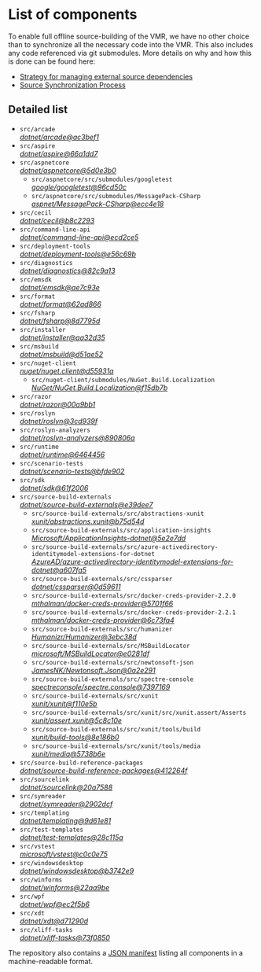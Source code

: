 ﻿# List of components

To enable full offline source-building of the VMR, we have no other choice than to synchronize all the necessary code into the VMR. This also includes any code referenced via git submodules. More details on why and how this is done can be found here:
- [Strategy for managing external source dependencies](src/arcade/Documentation/UnifiedBuild/VMR-Strategy-For-External-Source.md)
- [Source Synchronization Process](src/arcade/Documentation/UnifiedBuild/VMR-Design-And-Operation.md#source-synchronization-process)

## Detailed list

<!-- component list beginning -->
- `src/arcade`  
*[dotnet/arcade@ac3bef1](https://github.com/dotnet/arcade/tree/ac3bef13c5ab17858f69c12d015057a992f8da8a)*
- `src/aspire`  
*[dotnet/aspire@66a1dd7](https://github.com/dotnet/aspire/tree/66a1dd77e4077592a587c1429c8814d1057dc474)*
- `src/aspnetcore`  
*[dotnet/aspnetcore@5d0e3b0](https://github.com/dotnet/aspnetcore/tree/5d0e3b0513a1fd71aa4a63029b91d57504b59345)*
    - `src/aspnetcore/src/submodules/googletest`  
    *[google/googletest@96cd50c](https://github.com/google/googletest/tree/96cd50c082d880a9aab6455dcc5817cfbf0ea45f)*
    - `src/aspnetcore/src/submodules/MessagePack-CSharp`  
    *[aspnet/MessagePack-CSharp@ecc4e18](https://github.com/aspnet/MessagePack-CSharp/tree/ecc4e18ad7a0c7db51cd7e3d2997a291ed01444d)*
- `src/cecil`  
*[dotnet/cecil@b8c2293](https://github.com/dotnet/cecil/tree/b8c2293cd1cbd9d0fe6f32d7b5befbd526b5a175)*
- `src/command-line-api`  
*[dotnet/command-line-api@ecd2ce5](https://github.com/dotnet/command-line-api/tree/ecd2ce5eafbba3008a7d4f5d04b025d30928c812)*
- `src/deployment-tools`  
*[dotnet/deployment-tools@e56c69b](https://github.com/dotnet/deployment-tools/tree/e56c69b0610b50407d29fdc2dda2574712a7b94d)*
- `src/diagnostics`  
*[dotnet/diagnostics@82c9a13](https://github.com/dotnet/diagnostics/tree/82c9a134f8c13dcfe8a9c243a19ee1861bbcb8ea)*
- `src/emsdk`  
*[dotnet/emsdk@ae7c93e](https://github.com/dotnet/emsdk/tree/ae7c93e25ae596594b3b22d64115f374a3595912)*
- `src/format`  
*[dotnet/format@62ad866](https://github.com/dotnet/format/tree/62ad86675213e2541e1ff256867e6f1258485202)*
- `src/fsharp`  
*[dotnet/fsharp@8d7795d](https://github.com/dotnet/fsharp/tree/8d7795d4a68a21010577f11084ba937e51daf9a3)*
- `src/installer`  
*[dotnet/installer@aa32d35](https://github.com/dotnet/installer/tree/aa32d35863b8f84f6315e3c467f1a3e62ebdd69d)*
- `src/msbuild`  
*[dotnet/msbuild@d51ae52](https://github.com/dotnet/msbuild/tree/d51ae5297cd0a24caa8cfe356442cc8634c3f087)*
- `src/nuget-client`  
*[nuget/nuget.client@d55931a](https://github.com/nuget/nuget.client/tree/d55931a69dcda3dcb87ba46a09fe268e0febc223)*
    - `src/nuget-client/submodules/NuGet.Build.Localization`  
    *[NuGet/NuGet.Build.Localization@f15db7b](https://github.com/NuGet/NuGet.Build.Localization/tree/f15db7b7c6f5affbea268632ef8333d2687c8031)*
- `src/razor`  
*[dotnet/razor@00a9bb1](https://github.com/dotnet/razor/tree/00a9bb181a4028e7fff09d989c5540cff677e411)*
- `src/roslyn`  
*[dotnet/roslyn@3cd939f](https://github.com/dotnet/roslyn/tree/3cd939f76803da435c20b082a5cfcc844386fcfb)*
- `src/roslyn-analyzers`  
*[dotnet/roslyn-analyzers@890806a](https://github.com/dotnet/roslyn-analyzers/tree/890806a346d4feba05b88f6ca3da201dec75e4d3)*
- `src/runtime`  
*[dotnet/runtime@6464456](https://github.com/dotnet/runtime/tree/646445614c8788aa7a706bbe2dd2505adf7566a8)*
- `src/scenario-tests`  
*[dotnet/scenario-tests@bfde902](https://github.com/dotnet/scenario-tests/tree/bfde902a10d7b672f4fc7e844198ede405dbb9c6)*
- `src/sdk`  
*[dotnet/sdk@61f2006](https://github.com/dotnet/sdk/tree/61f2006923365c6d324ac5baf139cb13c957ab99)*
- `src/source-build-externals`  
*[dotnet/source-build-externals@e39dee7](https://github.com/dotnet/source-build-externals/tree/e39dee753ccfed11d28ab8054082d21c41c6a4fe)*
    - `src/source-build-externals/src/abstractions-xunit`  
    *[xunit/abstractions.xunit@b75d54d](https://github.com/xunit/abstractions.xunit/tree/b75d54d73b141709f805c2001b16f3dd4d71539d)*
    - `src/source-build-externals/src/application-insights`  
    *[Microsoft/ApplicationInsights-dotnet@5e2e7dd](https://github.com/Microsoft/ApplicationInsights-dotnet/tree/5e2e7ddda961ec0e16a75b1ae0a37f6a13c777f5)*
    - `src/source-build-externals/src/azure-activedirectory-identitymodel-extensions-for-dotnet`  
    *[AzureAD/azure-activedirectory-identitymodel-extensions-for-dotnet@a607fa5](https://github.com/AzureAD/azure-activedirectory-identitymodel-extensions-for-dotnet/tree/a607fa5e0005a6178cf1d2fed4fa0f8179cdb186)*
    - `src/source-build-externals/src/cssparser`  
    *[dotnet/cssparser@0d59611](https://github.com/dotnet/cssparser/tree/0d59611784841735a7778a67aa6e9d8d000c861f)*
    - `src/source-build-externals/src/docker-creds-provider-2.2.0`  
    *[mthalman/docker-creds-provider@5701f66](https://github.com/mthalman/docker-creds-provider/tree/5701f6667c1fbd805684857baaa860383bbdfed7)*
    - `src/source-build-externals/src/docker-creds-provider-2.2.1`  
    *[mthalman/docker-creds-provider@6c73fa4](https://github.com/mthalman/docker-creds-provider/tree/6c73fa4784795ae07f49305a057abf5c473d2adb)*
    - `src/source-build-externals/src/humanizer`  
    *[Humanizr/Humanizer@3ebc38d](https://github.com/Humanizr/Humanizer/tree/3ebc38de585fc641a04b0e78ed69468453b0f8a1)*
    - `src/source-build-externals/src/MSBuildLocator`  
    *[microsoft/MSBuildLocator@e0281df](https://github.com/microsoft/MSBuildLocator/tree/e0281df33274ac3c3e22acc9b07dcb4b31d57dc0)*
    - `src/source-build-externals/src/newtonsoft-json`  
    *[JamesNK/Newtonsoft.Json@0a2e291](https://github.com/JamesNK/Newtonsoft.Json/tree/0a2e291c0d9c0c7675d445703e51750363a549ef)*
    - `src/source-build-externals/src/spectre-console`  
    *[spectreconsole/spectre.console@7397169](https://github.com/spectreconsole/spectre.console/tree/7397169a2757dc3657598bdea4ac222c0f283425)*
    - `src/source-build-externals/src/xunit`  
    *[xunit/xunit@f110e5b](https://github.com/xunit/xunit/tree/f110e5bee5dfd4c08339587c9c3df9292fcb597c)*
    - `src/source-build-externals/src/xunit/src/xunit.assert/Asserts`  
    *[xunit/assert.xunit@5c8c10e](https://github.com/xunit/assert.xunit/tree/5c8c10e085eb42f39f2fe0b40c94bf56649eb0a4)*
    - `src/source-build-externals/src/xunit/tools/build`  
    *[xunit/build-tools@8e186b0](https://github.com/xunit/build-tools/tree/8e186b0f8e398796e75453f3f18952b06d29fdfd)*
    - `src/source-build-externals/src/xunit/tools/media`  
    *[xunit/media@5738b6e](https://github.com/xunit/media/tree/5738b6e86f08e0389c4392b939c20e3eca2d9822)*
- `src/source-build-reference-packages`  
*[dotnet/source-build-reference-packages@412264f](https://github.com/dotnet/source-build-reference-packages/tree/412264fd6c04712d1d31ff05d37c6919101ef4f4)*
- `src/sourcelink`  
*[dotnet/sourcelink@20a7588](https://github.com/dotnet/sourcelink/tree/20a7588e413cbb02d8b13199daf0b3cb638708a8)*
- `src/symreader`  
*[dotnet/symreader@2902dcf](https://github.com/dotnet/symreader/tree/2902dcf06494391dc65552fd0743b7d426c550fb)*
- `src/templating`  
*[dotnet/templating@9d61e81](https://github.com/dotnet/templating/tree/9d61e818b1033035b3861e7f14dec6d26f8db19f)*
- `src/test-templates`  
*[dotnet/test-templates@28c115a](https://github.com/dotnet/test-templates/tree/28c115a80eb117d4564e93fb4f89ca5b2308cf54)*
- `src/vstest`  
*[microsoft/vstest@c0c0e75](https://github.com/microsoft/vstest/tree/c0c0e75fb8ea396a8b0717d17c2e738975d412e7)*
- `src/windowsdesktop`  
*[dotnet/windowsdesktop@b3742e9](https://github.com/dotnet/windowsdesktop/tree/b3742e9e0d7ee91c685f1966e913802b0199fd05)*
- `src/winforms`  
*[dotnet/winforms@22aa9be](https://github.com/dotnet/winforms/tree/22aa9be3f1e166917e19af340a86264df586a372)*
- `src/wpf`  
*[dotnet/wpf@ec2f5b6](https://github.com/dotnet/wpf/tree/ec2f5b6b1e7b943d4e17d00d817cbacfb8aab3b7)*
- `src/xdt`  
*[dotnet/xdt@d71290d](https://github.com/dotnet/xdt/tree/d71290db981c297b17054b64b2bc7c707a547545)*
- `src/xliff-tasks`  
*[dotnet/xliff-tasks@73f0850](https://github.com/dotnet/xliff-tasks/tree/73f0850939d96131c28cf6ea6ee5aacb4da0083a)*
<!-- component list end -->

The repository also contains a [JSON manifest](https://github.com/dotnet/dotnet/blob/main/src/source-manifest.json) listing all components in a machine-readable format.
